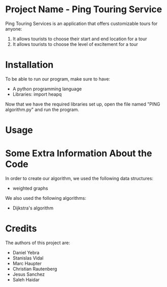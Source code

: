 # Project Name - Ping Touring Service

Ping Touring Services is an application that offers customizable tours for anyone:
1) It allows tourists to choose their start and end location for a tour
2) It allows tourists to choose the level of excitement for a tour

# Installation

To be able to run our program, make sure to have:
- A python programming language
- Libraries: import heapq

Now that we have the required libraries set up, open the file named "PING algorithm.py" and run the program.

# Usage



# Some Extra Information About the Code

In order to create our algorithm, we used the following data structures:
- weighted graphs

We also used the following algorithms:
- Dijkstra's algorithm

# Credits

The authors of this project are:
- Daniel Yebra
- Stanislas Vidal
- Marc Haupter
- Christian Rautenberg
- Jesus Sanchez
- Saleh Haidar
